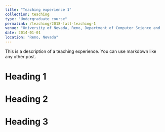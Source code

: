 ```yaml
---
title: "Teaching experience 1"
collection: teaching
type: "Undergraduate course"
permalink: /teaching/2018-fall-teaching-1
venue: "University of Nevada, Reno, Department of Computer Science and Engineering"
date: 2014-01-01
location: "Reno, Nevada"
---
```


This is a description of a teaching experience. You can use markdown like any other post.

Heading 1
======

Heading 2
======

Heading 3
======
